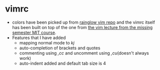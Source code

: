 # vimrc
- colors have been picked up from [rainglow vim repo](https://github.com/rainglow/vim) and the vimrc itself has been built on top of the one from [the vim lecture from the missing semester MIT course](https://missing.csail.mit.edu/2020/editors/).
- Features that I have added
    - mapping normal mode to *kj*
    - auto-completion of brackets and quotes
    - commenting using *,cc* and uncomment using *,cu*(doesn't always work)
    - auto-indent added and default tab size is 4
